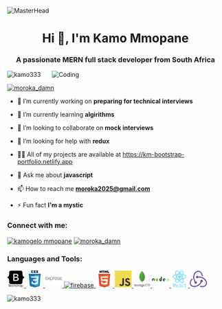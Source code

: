 ![MasterHead](https://cdn-images-1.medium.com/v2/resize:fit:1060/1*3ET_B23xHpqS0btBS5SoBQ.png)
<h1 align="center">Hi 👋, I'm Kamo Mmopane</h1>
<h3 align="center">A passionate MERN full stack developer from South Africa</h3>

<img align="right" alt="Coding" width="400" src="https://cdn.dribbble.com/users/1162077/screenshots/3848914/programmer.gif"/>

<p align="left"> <img src="https://komarev.com/ghpvc/?username=kamo333&label=Profile%20views&color=0e75b6&style=flat" alt="kamo333" /> </p>

<p align="left"> <a href="https://twitter.com/moroka_damn" target="blank"><img src="https://img.shields.io/twitter/follow/moroka_damn?logo=twitter&style=for-the-badge" alt="moroka_damn" /></a> </p>

- 🔭 I’m currently working on **preparing for technical interviews**

- 🌱 I’m currently learning **algirithms**

- 👯 I’m looking to collaborate on **mock interviews**

- 🤝 I’m looking for help with **redux**

- 👨‍💻 All of my projects are available at https://km-bootstrap-portfolio.netlify.app

- 💬 Ask me about **javascript**

- 📫 How to reach me **moroka2025@gmail.com**

- ⚡ Fun fact **I'm a mystic**

<h3 align="left">Connect with me:</h3>
<p align="left">
<a href="https://www.linkedin.com/in/kamogelo-mmopane-771ba2241/" target="blank"><img align="center" src="https://raw.githubusercontent.com/rahuldkjain/github-profile-readme-generator/master/src/images/icons/Social/linked-in-alt.svg" alt="kamogelo mmopane" height="30" width="40" /></a>
<a href="https://twitter.com/moroka_damn" target="blank"><img align="center" src="https://raw.githubusercontent.com/rahuldkjain/github-profile-readme-generator/master/src/images/icons/Social/twitter.svg" alt="moroka_damn" height="30" width="40" /></a>
</p>

<h3 align="left">Languages and Tools:</h3>
<p align="left"> <a href="https://getbootstrap.com" target="_blank" rel="noreferrer"> <img src="https://raw.githubusercontent.com/devicons/devicon/master/icons/bootstrap/bootstrap-plain-wordmark.svg" alt="bootstrap" width="40" height="40"/> </a> <a href="https://www.w3schools.com/css/" target="_blank" rel="noreferrer"> <img src="https://raw.githubusercontent.com/devicons/devicon/master/icons/css3/css3-original-wordmark.svg" alt="css3" width="40" height="40"/> </a> <a href="https://expressjs.com" target="_blank" rel="noreferrer"> <img src="https://raw.githubusercontent.com/devicons/devicon/master/icons/express/express-original-wordmark.svg" alt="express" width="40" height="40"/> </a> <a href="https://firebase.google.com/" target="_blank" rel="noreferrer"> <img src="https://www.vectorlogo.zone/logos/firebase/firebase-icon.svg" alt="firebase" width="40" height="40"/> </a> <a href="https://www.w3.org/html/" target="_blank" rel="noreferrer"> <img src="https://raw.githubusercontent.com/devicons/devicon/master/icons/html5/html5-original-wordmark.svg" alt="html5" width="40" height="40"/> </a> <a href="https://developer.mozilla.org/en-US/docs/Web/JavaScript" target="_blank" rel="noreferrer"> <img src="https://raw.githubusercontent.com/devicons/devicon/master/icons/javascript/javascript-original.svg" alt="javascript" width="40" height="40"/> </a> <a href="https://www.mongodb.com/" target="_blank" rel="noreferrer"> <img src="https://raw.githubusercontent.com/devicons/devicon/master/icons/mongodb/mongodb-original-wordmark.svg" alt="mongodb" width="40" height="40"/> </a> <a href="https://nodejs.org" target="_blank" rel="noreferrer"> <img src="https://raw.githubusercontent.com/devicons/devicon/master/icons/nodejs/nodejs-original-wordmark.svg" alt="nodejs" width="40" height="40"/> </a> <a href="https://reactjs.org/" target="_blank" rel="noreferrer"> <img src="https://raw.githubusercontent.com/devicons/devicon/master/icons/react/react-original-wordmark.svg" alt="react" width="40" height="40"/> </a> <a href="https://redux.js.org" target="_blank" rel="noreferrer"> <img src="https://raw.githubusercontent.com/devicons/devicon/master/icons/redux/redux-original.svg" alt="redux" width="40" height="40"/> </a> </p>

<p><img align="left" src="https://github-readme-stats.vercel.app/api/top-langs?username=kamo333&show_icons=true&locale=en&layout=compact" alt="kamo333" /></p>




